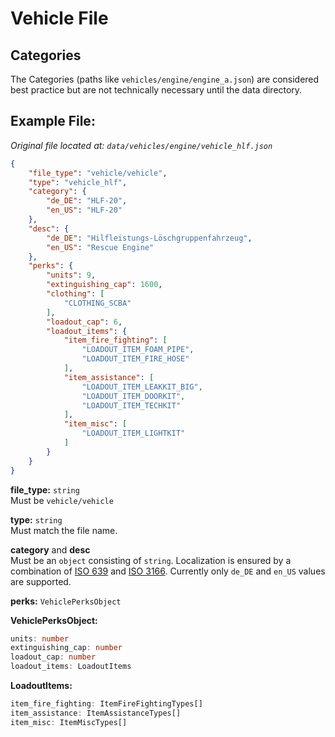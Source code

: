 # Vehicle File

## Categories
The Categories (paths like `vehicles/engine/engine_a.json`) are considered best practice but are not technically necessary until the data directory.

## Example File:
*Original file located at: 
``data/vehicles/engine/vehicle_hlf.json``*
```json
{
    "file_type": "vehicle/vehicle",
    "type": "vehicle_hlf",
    "category": {
        "de_DE": "HLF-20",
        "en_US": "HLF-20"
    },
    "desc": {
        "de_DE": "Hilfleistungs-Löschgruppenfahrzeug",
        "en_US": "Rescue Engine"
    },
    "perks": {
        "units": 9,
        "extinguishing_cap": 1600,
        "clothing": [
            "CLOTHING_SCBA"
        ],
        "loadout_cap": 6,
        "loadout_items": {
            "item_fire_fighting": [
                "LOADOUT_ITEM_FOAM_PIPE",
                "LOADOUT_ITEM_FIRE_HOSE"
            ],
            "item_assistance": [
                "LOADOUT_ITEM_LEAKKIT_BIG",
                "LOADOUT_ITEM_DOORKIT",
                "LOADOUT_ITEM_TECHKIT"
            ],
            "item_misc": [
                "LOADOUT_ITEM_LIGHTKIT"
            ]
        }
    }
}
```

**file_type:** `string` 
<br>
Must be ``vehicle/vehicle``

**type:** `string`
<br>
Must match the file name.

**category** and **desc**
<br>
Must be an ``object`` consisting of ``string``. Localization is ensured by a combination of [ISO 639](https://www.loc.gov/standards/iso639-2/php/code_list.php) and [ISO 3166](https://en.wikipedia.org/wiki/ISO_3166-1#Codes). Currently only ``de_DE`` and ``en_US`` values are supported.

**perks:** ``VehiclePerksObject``

**VehiclePerksObject:**
<br>
```ts
units: number
extinguishing_cap: number
loadout_cap: number
loadout_items: LoadoutItems
```

**LoadoutItems:**
```ts
item_fire_fighting: ItemFireFightingTypes[]
item_assistance: ItemAssistanceTypes[]
item_misc: ItemMiscTypes[]
```